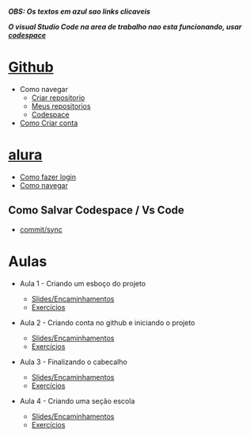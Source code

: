 ***OBS: Os textos em azul sao links clicaveis***

***O visual Studio Code na area de trabalho nao esta funcionando, usar [codespace](https://github.com/codespaces)***

#  [Github](https://github.com/)
   - Como navegar
     - [Criar repositorio](https://drive.google.com/file/d/1uy5DU-LmW2gdQa_GAGwqqtjyPRRtrQW2/view?usp=share_link)
     - [Meus repositorios](https://raw.githubusercontent.com/pGabriel12/aula-10032023/main/repositorios.png)
     - [Codespace](https://raw.githubusercontent.com/pGabriel12/aula-07032023/main/criarCodespace.png)
   - [Como Criar conta](https://drive.google.com/file/d/1u16eBeGj8NLlox78OyEJNRpYsZ7UpKtN/view?usp=share_link)

#  [alura](https://cursos.alura.com.br/edutech)
   - [Como fazer login](https://drive.google.com/file/d/11IiLK2oKxbjfjXXiMsHl8O_BN9RUpovp/view?usp=share_link)
   - [Como navegar](https://drive.google.com/file/d/1RDTqoCB4xfAbFfww5T-3BM21gSdJogJC/view?usp=share_link)


## Como Salvar Codespace / Vs Code
   - [commit/sync](https://drive.google.com/file/d/15g5K--rlwey8p2xOwlNe7BkaGISsJ0HQ/view?usp=share_link)
   
# Aulas

  - Aula 1 - Criando um esboço do projeto
    - [Slides/Encaminhamentos](https://drive.google.com/file/d/1wFhd42B5CXg53cN53FJc6PoWclzjzdn9/view)     
    - [Exercícios](https://forms.gle/5wMvmVCX4dtTHYEH6)

   - Aula 2 - Criando conta no github e iniciando o projeto
     - [Slides/Encaminhamentos](https://drive.google.com/file/d/1ngwqvrcsWI4U-FgwNGkwkAtsciXz1aoo/view)
     - [Exercícios](https://forms.gle/1sXrAq6Ttk6U7UFM7)

   - Aula 3 - Finalizando o cabecalho
     - [Slides/Encaminhamentos](https://drive.google.com/file/d/1uO4XwQ8_PMoG848dhIgqpw4znIt2jTTS/view)
     - [Exercícios](https://forms.gle/yeep43SoTnXeYJNu5)

   - Aula 4 - Criando uma seção escola
     - [Slides/Encaminhamentos](https://drive.google.com/file/d/1KBBlQJrS36Zljj4xN9-UtGJoB5zt9XjI/view)
     - [Exercícios](https://forms.gle/pqLxNj6XsTq3gdSv9)
